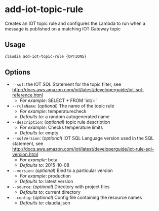 # add-iot-topic-rule

Creates an IOT topic rule and configures the Lambda to run when a message is published on a matching IOT Gateway topic

## Usage

```bash
claudia add-iot-topic-rule {OPTIONS}
```

## Options

*  `--sql`:  the IOT SQL Statement for the topic filter, see http://docs.aws.amazon.com/iot/latest/developerguide/iot-sql-reference.html
    * _For example_: SELECT * FROM 'iot/+'
*  `--ruleName`:  (_optional_) The name of the topic rule
    * _For example_: temperaturecheck
    * _Defaults to_: a random autogenerated name
*  `--description`:  (_optional_) topic rule description
    * _For example_: Checks temperature limits
    * _Defaults to_: empty
*  `--sqlVersion`:  (_optional_) IOT SQL Language version used in the SQL statement, see http://docs.aws.amazon.com/iot/latest/developerguide/iot-rule-sql-version.html
    * _For example_: beta
    * _Defaults to_: 2015-10-08
*  `--version`:  (_optional_) Bind to a particular version
    * _For example_: production
    * _Defaults to_: latest version
*  `--source`:  (_optional_) Directory with project files
    * _Defaults to_: current directory
*  `--config`:  (_optional_) Config file containing the resource names
    * _Defaults to_: claudia.json
